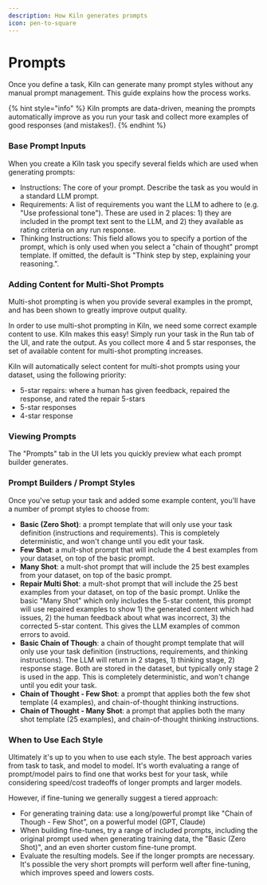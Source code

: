 ```yaml
---
description: How Kiln generates prompts
icon: pen-to-square
---
```


# Prompts

Once you define a task, Kiln can generate many prompt styles without any manual prompt management. This guide explains how the process works.

{% hint style="info" %}
Kiln prompts are data-driven, meaning the prompts automatically improve as you run your task and collect more examples of good responses (and mistakes!).&#x20;
{% endhint %}

### Base Prompt Inputs

When you create a Kiln task you specify several fields which are used when generating prompts:

* Instructions: The core of your prompt. Describe the task as you would in a standard LLM prompt.
* Requirements: A list of requirements you want the LLM to adhere to (e.g. "Use professional tone"). These are used in 2 places: 1) they are included in the prompt text sent to the LLM, and 2) they available as rating criteria on any run response.
* Thinking Instructions: This field allows you to specify a portion of the prompt, which is only used when you select a "chain of thought" prompt template. If omitted, the default is "Think step by step, explaining your reasoning.".&#x20;

### Adding Content for Multi-Shot Prompts

Multi-shot prompting is when you provide several examples in the prompt, and has been shown to greatly improve output quality.

In order to use multi-shot prompting in Kiln, we need some correct example content to use. Kiln makes this easy! Simply run your task in the Run tab of the UI, and rate the output. As you collect more 4 and 5 star responses, the set of available content for multi-shot prompting increases.

Kiln will automatically select content for multi-shot prompts using your dataset, using the following priority:

* 5-star repairs: where a human has given feedback, repaired the response, and rated the repair 5-stars
* 5-star responses
* 4-star response

### Viewing Prompts

The "Prompts" tab in the UI lets you quickly preview what each prompt builder generates.

### Prompt Builders / Prompt Styles

Once you've setup your task and added some example content, you'll have a number of prompt styles to choose from:

* **Basic (Zero Shot)**: a prompt template that will only use your task definition (instructions and requirements). This is completely deterministic, and won't change until you edit your task.
* **Few Shot**: a mult-shot prompt that will include the 4 best examples from your dataset, on top of the basic prompt.
* **Many Shot**: a mult-shot prompt that will include the 25 best examples from your dataset, on top of the basic prompt.
* **Repair Multi Shot**:  a mult-shot prompt that will include the 25 best examples from your dataset, on top of the basic prompt. Unlike the basic "Many Shot" which only includes the 5-star content, this prompt will use repaired examples to show 1) the generated content which had issues, 2) the human feedback about what was incorrect, 3) the corrected 5-star content. This gives the LLM examples of common errors to avoid.
* **Basic Chain of Though**: a chain of thought prompt template that will only use your task definition (instructions, requirements, and thinking instructions). The LLM will return in 2 stages, 1) thinking stage, 2) response stage. Both are stored in the dataset, but typically only stage 2 is used in the app. This is completely deterministic, and won't change until you edit your task.
* **Chain of Thought - Few Shot**: a prompt that applies both the few shot template (4 examples), and chain-of-thought thinking instructions.
* **Chain of Thought - Many Shot**: a prompt that applies both the many shot template (25 examples), and chain-of-thought thinking instructions.

### When to Use Each Style

Ultimately it's up to you when to use each style. The best approach varies from task to task, and model to model. It's worth evaluating a range of prompt/model pairs to find one that works best for your task, while considering speed/cost tradeoffs of longer prompts and larger models.

However, if fine-tuning we generally suggest a tiered approach:

* For generating training data: use a long/powerful prompt like "Chain of Though - Few Shot", on a powerful model (GPT, Claude)&#x20;
* When building fine-tunes, try a range of included prompts, including the original prompt used when generating training data, the "Basic (Zero Shot)", and an even shorter custom fine-tune prompt.
* Evaluate the resulting models. See if the longer prompts are necessary. It's possible the very short prompts will perform well after fine-tuning, which improves speed and lowers costs.

